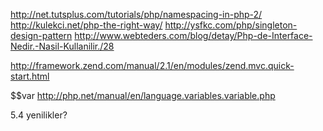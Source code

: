 http://net.tutsplus.com/tutorials/php/namespacing-in-php-2/
http://kulekci.net/php-the-right-way/
http://ysfkc.com/php/singleton-design-pattern
http://www.webteders.com/blog/detay/Php-de-Interface-Nedir.-Nasil-Kullanilir./28

http://framework.zend.com/manual/2.1/en/modules/zend.mvc.quick-start.html


$$var
http://php.net/manual/en/language.variables.variable.php

5.4 yenilikler?

